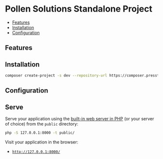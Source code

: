 # Pollen Solutions Standalone Project

- [Features](#Features)
- [Installation](#Installation)
- [Configuration](#Configuration)

## Features

## Installation

```sh
composer create-project -s dev --repository-url https://composer.presstify.com/pollen-solutions pollen-solutions/skeleton httpdocs
```

## Configuration

## Serve

Serve your application using the [built-in web server in PHP](https://www.php.net/manual/en/features.commandline.webserver.php) (or your server of choice) from the `public` directory:

```sh
php -S 127.0.0.1:8000 -t public/
```

Visit your application in the browser:

- [`http://127.0.0.1:8000/`](http://127.0.0.1:8000/)


